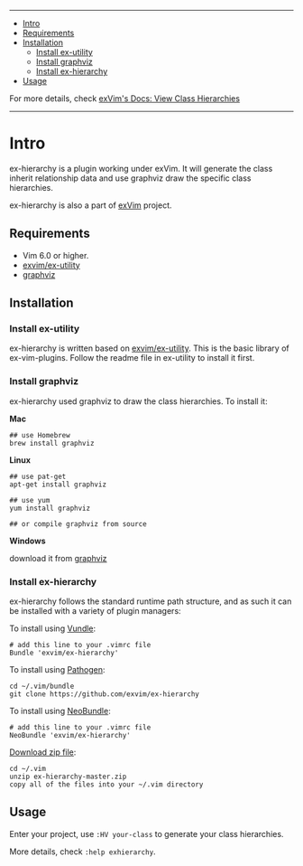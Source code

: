 - - -
- [Intro](#intro)
- [Requirements](#requirements)
- [Installation](#installation)
  - [Install ex-utility](#install-ex-utility)
  - [Install graphviz](#install-graphviz)
  - [Install ex-hierarchy](#install-ex-hierarchy)
- [Usage](#usage)

For more details, check [exVim's Docs: View Class Hierarchies](http://exvim.github.io/docs/view-class-hierarchies)

- - -

# Intro

ex-hierarchy is a plugin working under exVim. It will generate the class inherit relationship 
data and use graphviz draw the specific class hierarchies.

ex-hierarchy is also a part of [exVim](https://github.com/exvim/main) project.

## Requirements

- Vim 6.0 or higher.
- [exvim/ex-utility](https://github.com/exvim/ex-utility) 
- [graphviz](http://www.graphviz.org/)

## Installation

### Install ex-utility

ex-hierarchy is written based on [exvim/ex-utility](https://github.com/exvim/ex-utility). This 
is the basic library of ex-vim-plugins. Follow the readme file in ex-utility to install it first.

### Install graphviz

ex-hierarchy used graphviz to draw the class hierarchies. To install it:

**Mac**

    ## use Homebrew
    brew install graphviz

**Linux**

    ## use pat-get
    apt-get install graphviz

    ## use yum
    yum install graphviz

    ## or compile graphviz from source

**Windows**

download it from [graphviz](http://www.graphviz.org/)

### Install ex-hierarchy

ex-hierarchy follows the standard runtime path structure, and as such it can 
be installed with a variety of plugin managers:
    
To install using [Vundle](https://github.com/gmarik/vundle):

    # add this line to your .vimrc file
    Bundle 'exvim/ex-hierarchy'

To install using [Pathogen](https://github.com/tpope/vim-pathogen):

    cd ~/.vim/bundle
    git clone https://github.com/exvim/ex-hierarchy

To install using [NeoBundle](https://github.com/Shougo/neobundle.vim):

    # add this line to your .vimrc file
    NeoBundle 'exvim/ex-hierarchy'

[Download zip file](https://github.com/exvim/ex-hierarchy/archive/master.zip):

    cd ~/.vim
    unzip ex-hierarchy-master.zip
    copy all of the files into your ~/.vim directory

## Usage

Enter your project, use `:HV your-class` to generate your class hierarchies.

More details, check `:help exhierarchy`.
